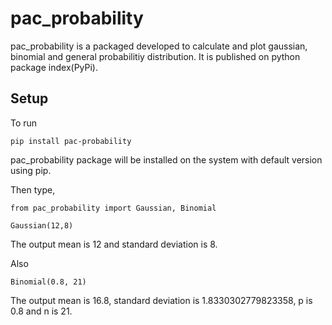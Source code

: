 # pac_probability

pac_probability is a packaged developed to calculate and plot gaussian, binomial and general probabilitiy distribution. It is published on python package index(PyPi). 

## Setup

To run
```
pip install pac-probability
```
pac_probability package will be installed on the system with default version using pip.

Then type,
```
from pac_probability import Gaussian, Binomial

Gaussian(12,8)
```
The output mean is 12 and standard deviation is 8.

Also
```
Binomial(0.8, 21)
```
The output mean is 16.8, standard deviation is 1.8330302779823358, p is 0.8 and n is 21.
